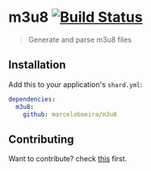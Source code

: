# m3u8 [![Build Status](https://travis-ci.org/marceloboeira/m3u8.cr.svg?branch=master)](https://travis-ci.org/marceloboeira/m3u8.cr)
> Generate and parse m3u8 files

## Installation

Add this to your application's `shard.yml`:

```yaml
dependencies:
  m3u8:
    github: marceloboeira/m3u8
```

## Contributing

Want to contribute? check [this](CONTRIBUTE.md) first.
